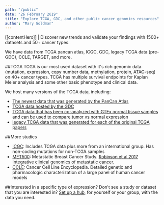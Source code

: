 ```yaml
---
path: "/public"
date: "26 February 2019"
title: "Explore TCGA, GDC, and other public cancer genomics resources"
author: "Mary Goldman"
---
```


[[contentHero]]
| Discover new trends and validate your findings with 1500+ datasets and 50+ cancer types.

We have data from TCGA pancan atlas, ICGC, GDC, legacy TCGA data (pre-GDC), CCLE, TARGET, and more.

##TCGA
TCGA is our most used dataset with it's rich genomic data (mutation, expression, copy number data, methylation, protein, ATAC-seq) on 40+ cancer types. TCGA has multiple survival endpoints for Kaplan Meier analysis and some other basic phenotype and clinical data.

We host many versions of the TCGA data, including:
- [The newest data that was generated by the PanCan Atlas](https://xenabrowser.net/datapages/?cohort=TCGA%20Pan-Cancer%20(PANCAN))
- [TCGA data hosted by the GDC](https://xenabrowser.net/datapages/?host=https%3A%2F%2Fgdc.xenahubs.net)
- [TCGA data that has been co-analyzed with GTEx normal tissue samples and can be used to compare tumor vs normal expression](https://xenabrowser.net/datapages/?cohort=TCGA%20TARGET%20GTEx)
- [legacy TCGA data that was generated for each of the original TCGA papers](https://xenabrowser.net/datapages/?hub=https://tcga.xenahubs.net:443)

##More studies
- [ICGC](https://xenabrowser.net/datapages/?hub=https://icgc.xenahubs.net:443): Includes TCGA data plus more from an international group. Has non-coding mutations for non-TCGA samples
- [MET500](https://xenabrowser.net/datapages/?cohort=MET500%20(expression%20centric)): Metastatic Breast Cancer Study. [Robinson et al 2017 Integrative clinical genomics of metastatic cancer.](https://www.ncbi.nlm.nih.gov/pubmed/28783718)
- [CCLE](https://xenabrowser.net/datapages/?cohort=Cancer%20Cell%20Line%20Encyclopedia%20(CCLE)): Cancer Cell Line Encyclopedia. Detailed genetic and pharmacologic characterization of a large panel of human cancer models

##Interested in a specific type of expression?
Don't see a study or dataset that you are interested in? [Set up a hub](./private), for yourself or your group, with the data you need.

